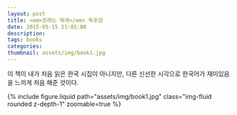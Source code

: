```yaml
---
layout: post
title: <em>모래는 뭐래</em> 독후감
date: 2015-05-15 21:01:00
description: 
tags: books
categories: 
thumbnail: assets/img/book1.jpg
---
```


<p align="justify">
   이 책이 내가 처음 읽은 한국 시집이 아니지만, 다른 신선한 시각으로 한국어가 재미있음을 느끼게 처음 해준 것이다.
</p>

<div>
  {% include figure.liquid path="assets/img/book1.jpg" class="img-fluid rounded z-depth-1" zoomable=true %}
</div>
